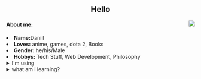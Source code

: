 <body>
<br>
 <br>
<!-- <img src="https://i.imgur.com/jx17oHT.gif"> -->
<div>
<h2 align="center"> Hello </h2>
<img src="https://64.media.tumblr.com/e1be22be95515be89bd9e2dfe57ee50e/tumblr_mt73fsIRe91qiz0hvo1_500.gif" align="right">
 <h4>About me:</h4>
<li>
 <b>Name:</b>Daniil</li>
<li>
<b>Loves:</b> anime, games, dota 2, Books
</li>
<li>
<b>Gender:</b> he/his/Male
</li>
<li>
<b>Hobbys:</b> Tech Stuff, Web Development, Philosophy
</li>
<details>
 <summary>I'm using</summary>
  <p align="left">
  <summary><p>Python</p></summary>
  <summary><p>Django</p></summary>
  <summary><p>Sqlalchemy</p></summary>
  <summary><p>Numpy</p></summary>
  <summary><p>Aiogram</p></summary>
  <summary><p>Redis</p></summary>
  <summary><p>Mongodb</p></summary>
  <summary><p>MySQL</p></summary>
  <summary><p>PostgreSQL</p></summary>
 </p>
<br><br><br>
</details>
 <details>
  <summary>what am i learning?</summary>
  <p align="left">
  <summary><p>Python</p></summary>
  <summary><p>Django</p></summary>
  <summary><p>Sqlalchemy</p></summary>
  <summary><p>Numpy</p></summary>
  <summary><p>Aiogram</p></summary>
  <summary><p>Redis</p></summary>
  <summary><p>Mongodb</p></summary>
  <summary><p>MySQL</p></summary>
  <summary><p>PostgreSQL</p></summary>
 </p>
</div>
<div>
